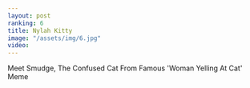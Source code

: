 ```yaml
---
layout: post
ranking: 6
title: Nylah Kitty
image: "/assets/img/6.jpg"
video:
---
```


Meet Smudge, The Confused Cat From Famous 'Woman Yelling At Cat' Meme

